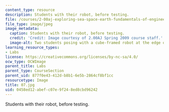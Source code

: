 ```yaml
---
content_type: resource
description: Students with their robot, before testing.
file: /courses/2-00aj-exploring-sea-space-earth-fundamentals-of-engineering-design-spring-2009/0458ed12abefc07e9f248ed8cbd96242_07.jpg
file_type: image/jpeg
image_metadata:
  caption: Students with their robot, before testing.
  credit: 'Credit: Image courtesy of 2.00AJ Spring 2009 course staff.'
  image-alt: Two students posing with a cube-framed robot at the edge of the pool.
learning_resource_types:
- Labs
license: https://creativecommons.org/licenses/by-nc-sa/4.0/
ocw_type: OCWImage
parent_title: Labs
parent_type: CourseSection
parent_uid: 877f0e43-412d-b8b1-6e5b-2864cf8bf1cc
resourcetype: Image
title: 07.jpg
uid: 0458ed12-abef-c07e-9f24-8ed8cbd96242
---
```

Students with their robot, before testing.